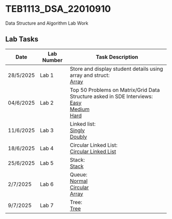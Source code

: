 # TEB1113_DSA_22010910
Data Structure and Algorithm Lab Work

## Lab Tasks
| Date       | Lab Number | Task Description                    |
|------------|------------|-------------------------------------|
| 28/5/2025 | Lab 1      | Store and display student details using array and struct: <br> [Array](LAB_1/22010910_Adam_L1.cpp)      |
| 04/6/2025 | Lab 2      | Top 50 Problems on Matrix/Grid Data Structure asked in SDE Interviews: <br> [Easy](LAB_2/22010910_Adam_L2(Easy).cpp) <br> [Medium](LAB_2/22010910_Adam_L2(Medium).cpp) <br> [Hard](LAB_2/22010910_Adam_L2(Hard).cpp)     |
| 11/6/2025 | Lab 3      | Linked list: <br> [Singly](LAB_3/22010910_Adam_L3.1.cpp) <br> [Doubly](LAB_3/22010910_Adam_L3.2.cpp)|
| 18/6/2025 | Lab 4      | Circular Linked List: <br>[Circular Linked List](LAB_4/22010910_Adam_L4.cpp) |
| 25/6/2025 | Lab 5      | Stack: <br>[Stack](LAB_5/22010910_Adam_L5.cpp)|
| 2/7/2025 | Lab 6      | Queue: <br>[Normal](LAB_6/22010910_Adam_L6.3.cpp) <br> [Circular](LAB_6/22010910_Adam_L6.2.cpp) <br> [Array](LAB_6/22010910_Adam_L6.1.cpp)|
| 9/7/2025 | Lab 7      | Tree: <br> [Tree](LAB_7/Adam22010910_Lab7.cpp)|
